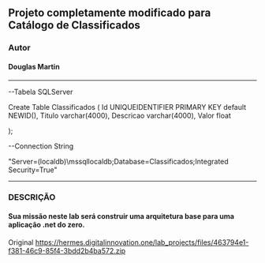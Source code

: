 ## Projeto completamente modificado para Catálogo de Classificados
### Autor
#### Douglas Martin
--------------------------------------------------------
--Tabela SQLServer

Create Table Classificados (
	Id UNIQUEIDENTIFIER PRIMARY KEY default NEWID(),
	Titulo varchar(4000),
	Descricao varchar(4000),
	Valor float
	
);

--Connection String

"Server=(localdb)\mssqllocaldb;Database=Classificados;Integrated Security=True"

--------------------------------------------------------
### DESCRIÇÃO
#### Sua missão neste lab será construir uma arquitetura base para uma aplicação .net do zero.
Original
https://hermes.digitalinnovation.one/lab_projects/files/463794e1-f381-46c9-85f4-3bdd2b4ba572.zip

